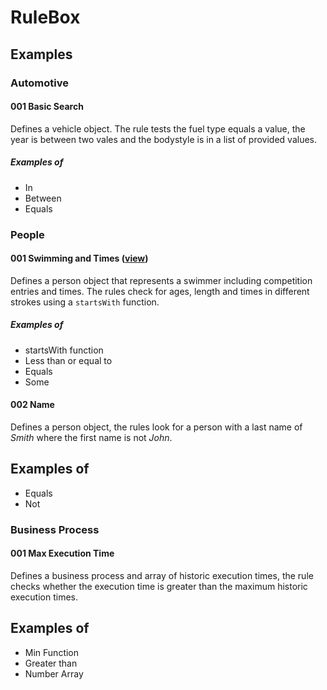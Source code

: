 # RuleBox

## Examples

### Automotive

#### 001 Basic Search
Defines a vehicle object. The rule tests the fuel type equals a value, the year is between two vales and the bodystyle is in a list of provided values.

##### Examples of
- In
- Between
- Equals

### People
#### 001 Swimming and Times ([view](examples/people/001_swimming_times.md))
Defines a person object that represents a swimmer including competition entries and times. The rules check for ages, length and times in different strokes using a `startsWith` function.

##### Examples of
- startsWith function
- Less than or equal to
- Equals
- Some

#### 002 Name
Defines a person object, the rules look for a person with a last name of *Smith* where the first name is not *John*.

## Examples of
- Equals
- Not

### Business Process

#### 001 Max Execution Time
Defines a business process and array of historic execution times, the rule checks whether the execution time is greater than the maximum historic execution times.

## Examples of
- Min Function
- Greater than
- Number Array